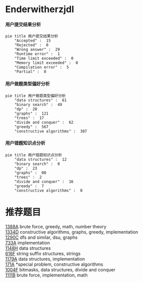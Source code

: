 # Enderwitherzjdl

<!-- tabs:start -->



#### **用户提交结果分析**

```mermaid
pie title 用户提交结果分析
    "Accepted" :  15
    "Rejected" :  0
    "Wrong answer" :  29
    "Runtime error" :  1
    "Time limit exceeded" :  0
    "Memory limit exceeded" :  0
    "Compilation error" :  5
    "Partial" :  0
```

#### **用户做题类型偏好分析**

```mermaid
pie title 用户做题类型偏好分析
    "data structures" :  61
    "binary search" :  49
    "dp" :  28
    "graphs" :  121
    "trees" :  17
    "divide and conquer" :  62
    "greedy" :  567
    "constructive algorithms" :  387
```
#### **用户错题知识点分析**

```mermaid
pie title 用户错题知识点分析
    "data structures" :  12
    "binary search" :  0
    "dp" :  23
    "graphs" :  00
    "trees" :  2
    "divide and conquer" :  16
    "greedy" :  7
    "constructive algorithms" :  0
```



<!-- tabs:end -->
# 推荐题目
[1388A](https://codeforces.com/contest/1388/problem/A)		brute force,
                        greedy,
                        math,
                        number theory		  
[1334D](https://codeforces.com/contest/1334/problem/D)		constructive algorithms,
                        graphs,
                        greedy,
                        implementation		  
[1290C](https://codeforces.com/contest/1290/problem/C)		dfs and similar,
                        dsu,
                        graphs		  
[733A](https://codeforces.com/contest/733/problem/A)		implementation		  
[1148H](https://codeforces.com/contest/1148/problem/H)		data structures		  
[616F](https://codeforces.com/contest/616/problem/F)		string suffix structures,
                        strings		  
[1179A](https://codeforces.com/contest/1179/problem/A)		data structures,
                        implementation		  
[171A](https://codeforces.com/contest/171/problem/A)		*special problem,
                        constructive algorithms		  
[1004F](https://codeforces.com/contest/1004/problem/F)		bitmasks,
                        data structures,
                        divide and conquer		  
[1111B](https://codeforces.com/contest/1111/problem/B)		brute force,
                        implementation,
                        math		  
